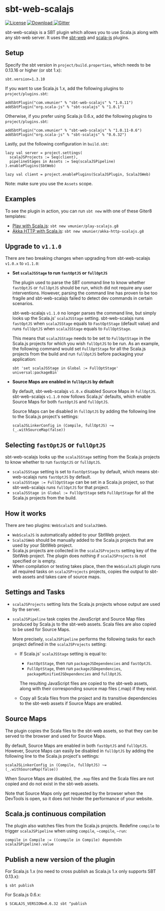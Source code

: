 # sbt-web-scalajs

[![License](http://img.shields.io/:license-Apache%202-red.svg)](http://www.apache.org/licenses/LICENSE-2.0.txt)
[![Download](https://api.bintray.com/packages/vmunier/scalajs/sbt-web-scalajs/images/download.svg) ](https://bintray.com/vmunier/scalajs/sbt-web-scalajs/_latestVersion)
[![Gitter](https://badges.gitter.im/Join%20Chat.svg)](https://gitter.im/vmunier/sbt-web-scalajs?utm_source=badge&utm_medium=badge&utm_campaign=pr-badge&utm_content=badge)

sbt-web-scalajs is a SBT plugin which allows you to use Scala.js along with any sbt-web server. It uses the [sbt-web](https://github.com/sbt/sbt-web) and [scala-js](https://github.com/scala-js/scala-js) plugins.

## Setup

Specify the sbt version in `project/build.properties`, which needs to be 0.13.16 or higher (or sbt 1.x):
```
sbt.version=1.3.10
```

If you want to use Scala.js 1.x, add the following plugins to `project/plugins.sbt`:
```
addSbtPlugin("com.vmunier" % "sbt-web-scalajs" % "1.0.11")
addSbtPlugin("org.scala-js" % "sbt-scalajs" % "1.0.1")
```

Otherwise, if you prefer using Scala.js 0.6.x, add the following plugins to `project/plugins.sbt`:
```
addSbtPlugin("com.vmunier" % "sbt-web-scalajs" % "1.0.11-0.6")
addSbtPlugin("org.scala-js" % "sbt-scalajs" % "0.6.32")
```

Lastly, put the following configuration in `build.sbt`:
```
lazy val server = project.settings(
  scalaJSProjects := Seq(client),
  pipelineStages in Assets := Seq(scalaJSPipeline)
).enablePlugins(SbtWeb)

lazy val client = project.enablePlugins(ScalaJSPlugin, ScalaJSWeb)
```
Note: make sure you use the `Assets` scope.

## Examples

To see the plugin in action, you can run `sbt new` with one of these Giter8 templates:
- [Play with Scala.js](https://github.com/vmunier/play-scalajs.g8): `sbt new vmunier/play-scalajs.g8`
- [Akka HTTP with Scala.js](https://github.com/vmunier/akka-http-scalajs.g8): `sbt new vmunier/akka-http-scalajs.g8`

## Upgrade to `v1.1.0`

There are two breaking changes when upgrading from sbt-web-scalajs `v1.0.x` to `v1.1.0`:

* __Set `scalaJSStage` to run `fastOptJS` or `fullOptJS`__

  The plugin used to parse the SBT command line to know whether `fastOptJS` or `fullOptJS` should be run,
  which did not require any user interventions. However, parsing the command line has proven to be too fragile
  and sbt-web-scalajs failed to detect dev commands in certain scenarios.

  sbt-web-scalajs `v1.1.0` no longer parses the command line, but simply looks up the
  Scala.js' `scalaJSStage` setting. sbt-web-scalajs runs `fastOptJS` when
  `scalaJSStage` equals to `FastOptStage` (default value) and runs `fullOptJS` when `scalaJSStage` equals to `FullOptStage`.

  This means that `scalaJSStage` needs to be set to `FullOptStage` in the Scala.js projects for which you wish
  `fullOptJS` to be run. As an example, the following command would set `FullOptStage` for all the Scala.js projects from the build and run `fullOptJS`
  before packaging your application:
  ```
  sbt 'set scalaJSStage in Global := FullOptStage' universal:packageBin`
  ```

* __Source Maps are enabled in `fullOptJS` by default__

  By default, sbt-web-scalajs `v1.0.x` disabled Source Maps in `fullOptJS`.
  sbt-web-scalajs `v1.1.0` now follows Scala.js' defaults,
  which enable Source Maps for both `fastOptJS` and `fullOptJS`.

  Source Maps can be disabled in `fullOptJS` by adding the following line to the Scala.js project's settings:
  ```
  scalaJSLinkerConfig in (Compile, fullOptJS) ~= (_.withSourceMap(false))
  ```

## Selecting `fastOptJS` or `fullOptJS`

sbt-web-scalajs looks up the `scalaJSStage` setting from the Scala.js projects to know whether to run `fastOptJS` or `fullOptJS`.

* `scalaJSStage` setting is set to `FastOptStage` by default, which means sbt-web-scalajs runs `fastOptJS` by default.
* `scalaJSStage := FullOptStage` can be set in a Scala.js project, so that sbt-web-scalajs runs `fullOptJS` for that project.
* `scalaJSStage in Global := FullOptStage` sets `FullOptStage` for all the Scala.js projects from the build.

## How it works

There are two plugins: `WebScalaJS` and `ScalaJSWeb`.
* `WebScalaJS` is automatically added to your SbtWeb project.
* `ScalaJSWeb` should be manually added to the Scala.js projects that are used by your SbtWeb project.
* Scala.js projects are collected in the `scalaJSProjects` setting key of the SbtWeb project. The plugin does nothing if `scalaJSProjects` is not specified or is empty.
* When compilation or testing takes place, then the `WebScalaJS` plugin runs all required tasks on `scalaJSProjects` projects, copies the output to sbt-web assets and takes care of source maps.

## Settings and Tasks

* `scalaJSProjects` setting lists the Scala.js projects whose output are used by the server.

* `scalaJSPipeline` task copies the JavaScript and Source Map files produced by Scala.js to the sbt-web assets. Scala files are also copied to be used for Source Maps.

  More precisely, `scalaJSPipeline` performs the following tasks for each project defined in the `scalaJSProjects` setting:
  * If Scala.js' `scalaJSStage` setting is equal to:
    - `FastOptStage`, then run `packageJSDependencies` and `fastOptJS`.
    - `FullOptStage`, then run `packageJSDependencies`, `packageMinifiedJSDependencies` and `fullOptJS`.

    The resulting JavaScript files are copied to the sbt-web assets, along with their corresponding source map files (.map) if they exist.
  * Copy all Scala files from the project and its transitive dependencies to the sbt-web assets if Source Maps are enabled.

## Source Maps

The plugin copies the Scala files to the sbt-web assets, so that they can be served to the browser and used for Source Maps.

By default, Source Maps are enabled in both `fastOptJS` and `fullOptJS`.
However, Source Maps can easily be disabled in `fullOptJS` by adding the following line to the Scala.js project's settings:
```
scalaJSLinkerConfig in (Compile, fullOptJS) ~= (_.withSourceMap(false))
```
When Source Maps are disabled, the `.map` files and the Scala files are not copied and do not exist in the sbt-web assets.

Note that Source Maps only get requested by the browser when the DevTools is open, so it does not hinder the performance of your website.

## Scala.js continuous compilation

The plugin also watches files from the Scala.js projects.
Redefine `compile` to trigger `scalaJSPipeline` when using `compile`, `~compile`, `~run`:
```
compile in Compile := ((compile in Compile) dependsOn scalaJSPipeline).value
```

## Publish a new version of the plugin

For Scala.js 1.x (no need to cross publish as Scala.js 1.x only supports SBT 0.13.x):
```
$ sbt publish
```

For Scala.js 0.6.x:
```
$ SCALAJS_VERSION=0.6.32 sbt ^publish
```
